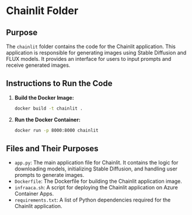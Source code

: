 # Chainlit Folder

## Purpose

The `chainlit` folder contains the code for the Chainlit application. This application is responsible for generating images using Stable Diffusion and FLUX models. It provides an interface for users to input prompts and receive generated images.

## Instructions to Run the Code

1. **Build the Docker Image:**
   ```bash
   docker build -t chainlit .
   ```

2. **Run the Docker Container:**
   ```bash
   docker run -p 8000:8000 chainlit
   ```

## Files and Their Purposes

- `app.py`: The main application file for Chainlit. It contains the logic for downloading models, initializing Stable Diffusion, and handling user prompts to generate images.
- `Dockerfile`: The Dockerfile for building the Chainlit application image.
- `infraaca.sh`: A script for deploying the Chainlit application on Azure Container Apps.
- `requirements.txt`: A list of Python dependencies required for the Chainlit application.
